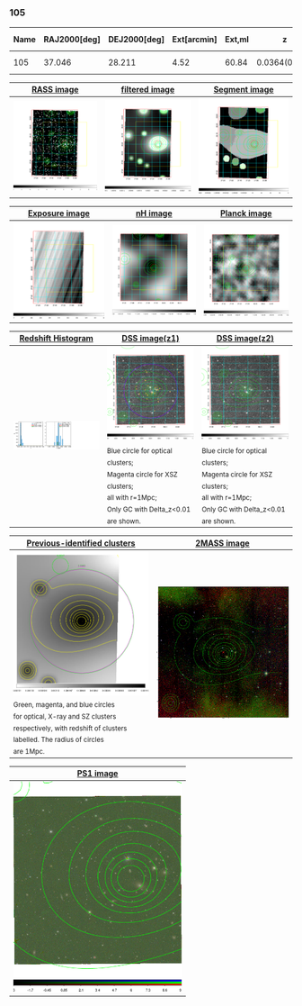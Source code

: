 <div STYLE="page-break-after: always;"></div>

### 105

|Name|RAJ2000[deg]|DEJ2000[deg] |Ext[arcmin]| Ext,ml | z | z_src| C|GC(XSZ,Delta_z<0.01)| GC(OPT,Delta_z<0.01)|GC| R_sig[arcmin] | R500[arcmin] | R500[Mpc]| CRsig[c/s] | CR500[c/s] |L500[1E44 erg/s]|F500[1E-12 erg/s/cm^2]| M500[1E14 Msun]|Tx[keV]|Cnt_sig|Beta|Rc[arcmin]|Comment|Alias|
|---|---|---|---|---|---|------|---|--------|---------|----------|---|---|---|---|---|---|---|---|---|---|---|---|---|---|
|105| 37.046| 28.211| 4.52| 60.84| 0.0364(0.005)| z1, z_xsz| B| MCXC| N| MCXC, N| 13.188| 14.506| 0.629| 0.234(0.042)| 0.238(0.042)| 0.112(0.011)| 3.651(0.344)| 0.73(0.04)| 1.79(0.05)| 81.9| 0.727(-0.141+0.170)| 4.732(-1.473+1.454)| -| k505|

|[RASS image](../image/105/105_img.pdf)|[filtered image](../image/105/105_fil.pdf)|[Segment image](../image/105/105_seg.pdf)|
|-------------------|--------------------|-------------------|
| <img src="../image/105/105_img.png" width="300">  | <img src="../image/105/105_fil.png" width="300">   | <img src="../image/105/105_seg.png" width="300">  |

|[Exposure image](../image/105/105_mex.pdf)| [nH image](../image/105/105_nh.pdf)| [Planck image](../image/105/105_p.pdf)|
|-------------------|--------------------|-------------------|
|<img src="../image/105/105_mex.png" width="300">   | <img src="../image/105/105_nh.png" width="300">    | <img src="../image/105/105_p.png" width="300"> |

|[Redshift Histogram](../image/105/105_zg.pdf) | [DSS image(z1)](../image/105/105_dss_z1.pdf)      |  [DSS image(z2)](../image/105/105_dss_z2.pdf)    |
|-------------------|--------------------|-------------------|
|<img src="../image/105/105_zg.png" width="300"> |<img src="../image/105/105_dss_z1.png" width="300"> <sub><br>Blue circle for optical clusters; <br>Magenta circle for XSZ clusters; <br>all with r=1Mpc; <br>Only GC with Delta_z<0.01 are shown. </sub>| <img src="../image/105/105_dss_z2.png" width="300"><sub><br>Blue circle for optical clusters; <br>Magenta circle for XSZ clusters; <br>all with r=1Mpc; <br>Only GC with Delta_z<0.01 are shown. </sub> |

|[Previous-identified clusters](../image/105/105_gc.pdf) | [2MASS image](../image/105/105_2mass.pdf)      |
|-------------------|-------------------|
|<img src=../image/105/105_gc.png width="300"> <br><sub>Green, magenta, and blue circles <br>for optical, X-ray and SZ clusters <br>respectively, with redshift of clusters <br>labelled. The radius of circles <br>are 1Mpc.</sub>|<img src="../image/105/105_2mass.png" width="300">  |

|[PS1 image](../image/105/105_ps1.pdf)            |
|-------------------|
| <img src="../image/105/105_ps1.png" width="300">  |
